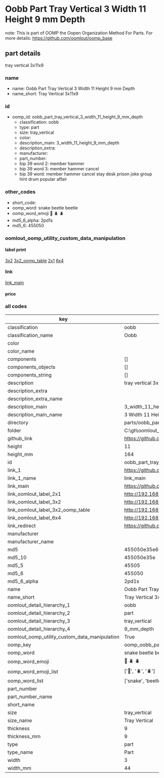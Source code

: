 # Oobb Part Tray Vertical 3 Width 11 Height 9 mm Depth  

note: This is part of OOMP the Oopen Organization Method For Parts. For more details: https://github.com/oomlout/oomp_base

##  part details
  



tray vertical 3x11x9



### name
* name: Oobb Part Tray Vertical 3 Width 11 Height 9 mm Depth
* name_short: Tray Vertical 3x11x9 
### id
* oomp_id: oobb_part_tray_vertical_3_width_11_height_9_mm_depth
  * classification: oobb
  * type: part
  * size: tray_vertical
  * color: 
  * description_main: 3_width_11_height_9_mm_depth
  * description_extra: 
  * manufacturer: 
  * part_number: 
  * bip 39 word 2: member hammer
  * bip 39 word 3: member hammer cancel
  * bip 39 word: member hammer cancel stay desk prison joke group hint drum popular affair

### other_codes
* short_code: 
* oomp_word: snake beetle beetle
* oomp_word_emoji :snake: :beetle: :beetle:
* md5_6_alpha: 2pd1s
* md5_6: 455050






### oomlout_oomp_utility_custom_data_manipulation
#### label print
[3x2](http://192.168.1.245:1112/?label=oomp%202pd1s)
[3x2_oomp_table](http://192.168.1.108:1112/?label=oomp%202pd1s)
[2x1](http://192.168.1.242:1112/?label=oomp%202pd1s)
[6x4](http://192.168.1.55:1112/?label=oomp%202pd1s)    

#### link

[link_main](https://github.com/oomlout/oomlout_oobb_version_4_generated_parts/tree/main/navigation_oomp/oobb/part/tray_vertical/3_width_11_height_9_mm_depth/part)                              

#### price







### all codes 
| key | value |  
| --- | --- |  
| classification | oobb |  
| classification_name | Oobb |  
| color |  |  
| color_name |  |  
| components | [] |  
| components_objects | [] |  
| components_string | [] |  
| description | tray vertical 3x11x9 |  
| description_extra |  |  
| description_extra_name |  |  
| description_main | 3_width_11_height_9_mm_depth |  
| description_main_name | 3 Width 11 Height 9 mm Depth |  
| directory | parts/oobb_part_tray_vertical_3_width_11_height_9_mm_depth |  
| folder | C:\gh\oomlout_oobb_version_4_generated_parts\parts\oobb_part_tray_vertical_3_width_11_height_9_mm_depth |  
| github_link | https://github.com/oomlout/oomlout_oomp_part_src/tree/main/parts/oobb_part_tray_vertical_3_width_11_height_9_mm_depth |  
| height | 11 |  
| height_mm | 164 |  
| id | oobb_part_tray_vertical_3_width_11_height_9_mm_depth |  
| link_1 | https://github.com/oomlout/oomlout_oobb_version_4_generated_parts/tree/main/navigation_oomp/oobb/part/tray_vertical/3_width_11_height_9_mm_depth/part |  
| link_1_name | link_main |  
| link_main | https://github.com/oomlout/oomlout_oobb_version_4_generated_parts/tree/main/navigation_oomp/oobb/part/tray_vertical/3_width_11_height_9_mm_depth/part |  
| link_oomlout_label_2x1 | http://192.168.1.242:1112/?label=oomp%202pd1s |  
| link_oomlout_label_3x2 | http://192.168.1.245:1112/?label=oomp%202pd1s |  
| link_oomlout_label_3x2_oomp_table | http://192.168.1.108:1112/?label=oomp%202pd1s |  
| link_oomlout_label_6x4 | http://192.168.1.55:1112/?label=oomp%202pd1s |  
| link_redirect | https://github.com/oomlout/oomlout_oobb_version_4_generated_parts/tree/main/parts/oobb_tray_vertical_03_11_09 |  
| manufacturer |  |  
| manufacturer_name |  |  
| md5 | 455050e35e66ef0aac1dfd4e425a2456 |  
| md5_10 | 455050e35e |  
| md5_5 | 45505 |  
| md5_6 | 455050 |  
| md5_6_alpha | 2pd1s |  
| name | Oobb Part Tray Vertical 3 Width 11 Height 9 mm Depth |  
| name_short | Tray Vertical 3x11x9  |  
| oomlout_detail_hierarchy_1 | oobb |  
| oomlout_detail_hierarchy_2 | part |  
| oomlout_detail_hierarchy_3 | tray_vertical |  
| oomlout_detail_hierarchy_4 | 9_mm_depth |  
| oomlout_oomp_utility_custom_data_manipulation | True |  
| oomp_key | oomp_oobb_part_tray_vertical_3_width_11_height_9_mm_depth |  
| oomp_word | snake beetle beetle |  
| oomp_word_emoji | :snake: :beetle: :beetle: |  
| oomp_word_emoji_list | [':snake:', ':beetle:', ':beetle:'] |  
| oomp_word_list | ['snake', 'beetle', 'beetle'] |  
| part_number |  |  
| part_number_name |  |  
| short_name |  |  
| size | tray_vertical |  
| size_name | Tray Vertical |  
| thickness | 9 |  
| thickness_mm | 9 |  
| type | part |  
| type_name | Part |  
| width | 3 |  
| width_mm | 44 |  
